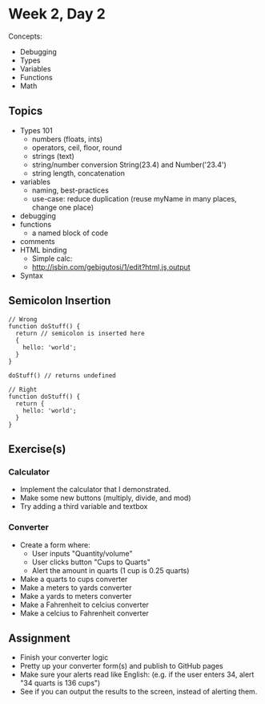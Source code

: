 # Week 2, Day 2

Concepts:

* Debugging
* Types
* Variables
* Functions
* Math

## Topics

- Types 101
  - numbers (floats, ints)
  - operators, ceil, floor, round
  - strings (text)
  - string/number conversion String(23.4) and Number('23.4')
  - string length, concatenation
- variables
  - naming, best-practices
  - use-case: reduce duplication (reuse myName in many places, change one place)
- debugging
- functions
  - a named block of code
- comments
- HTML binding
  - Simple calc:
  - http://jsbin.com/gebigutosi/1/edit?html,js,output
- Syntax

## Semicolon Insertion

    // Wrong
    function doStuff() {
      return // semicolon is inserted here
      {
        hello: 'world';
      }
    }

    doStuff() // returns undefined

    // Right
    function doStuff() {
      return {
        hello: 'world';
      }
    }

## Exercise(s)

### Calculator

- Implement the calculator that I demonstrated.
- Make some new buttons (multiply, divide, and mod)
- Try adding a third variable and textbox

### Converter

- Create a form where:
  - User inputs "Quantity/volume"
  - User clicks button "Cups to Quarts"
  - Alert the amount in quarts (1 cup is 0.25 quarts)
- Make a quarts to cups converter
- Make a meters to yards converter
- Make a yards to meters converter
- Make a Fahrenheit to celcius converter
- Make a celcius to Fahrenheit converter

## Assignment

- Finish your converter logic
- Pretty up your converter form(s) and publish to GitHub pages
- Make sure your alerts read like English:
  (e.g. if the user enters 34, alert "34 quarts is 136 cups")
- See if you can output the results to the screen, instead of alerting them.
